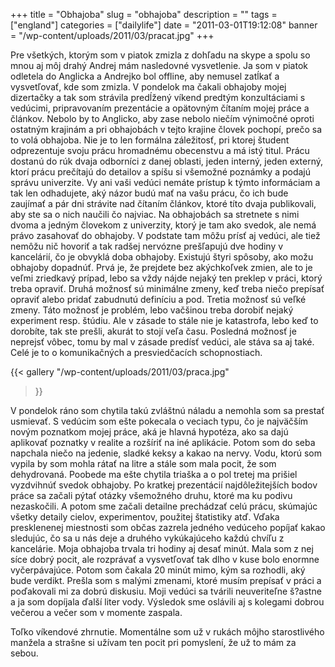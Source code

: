 +++
title = "Obhajoba"
slug = "obhajoba"
description = ""
tags = ["england"]
categories = ["dailylife"]
date = "2011-03-01T19:12:08"
banner = "/wp-content/uploads/2011/03/pracat.jpg"
+++

Pre všetkých, ktorým som v piatok zmizla z dohľadu na skype a spolu so mnou aj môj drahý Andrej mám
nasledovné vysvetlenie. Ja som v piatok odletela do Anglicka a Andrejko bol offline, aby nemusel
zatĺkať a vysvetľovať, kde som zmizla. V pondelok ma čakali obhajoby mojej dizertačky a tak som strávila predĺžený víkend predtým
konzultáciami s vedúcimi, pripravovaním prezentácie a opätovným čítaním mojej práce a článkov.
Nebolo by to Anglicko, aby zase nebolo niečím výnimočné oproti ostatným krajinám a pri obhajobách v
tejto krajine človek pochopí, prečo sa to volá obhajoba. Nie je to len formálna záležitosť, pri
ktorej študent odprezentuje svoju prácu hromadnému obecenstvu a má istý titul. Prácu dostanú do rúk
dvaja odborníci z danej oblasti, jeden interný, jeden externý, ktorí prácu prečítajú do detailov a
spíšu si všemožné poznámky a podajú správu univerzite. Vy ani vaši vedúci nemáte prístup k týmto
informáciam a tak len odhadujete, aký názor budú mať na vašu prácu, čo ich bude zaujímať a pár dni
strávite nad čítaním článkov, ktoré títo dvaja publikovali, aby ste sa o nich naučili čo najviac.
Na obhajobách sa stretnete s nimi dvoma a jedným človekom z univerzity, ktorý je tam ako svedok,
ale nemá právo zasahovať do obhajoby. V podstate tam môžu prísť aj vedúci, ale tiež nemôžu nič
hovoriť a tak radšej nervózne prešľapujú dve hodiny v kancelárií, čo je obvyklá doba obhajoby.
Existujú štyri spôsoby, ako možu obhajoby dopadnúť. Prvá je, že prejdete bez akýchkoľvek zmien, ale
to je veľmi zriedkavý prípad, lebo sa vždy nájde nejaký ten preklep v práci, ktorý treba opraviť.
Druhá možnosť sú minimálne zmeny, keď treba niečo prepísať opraviť alebo pridať zabudnutú definíciu
a pod. Tretia možnosť sú veľké zmeny. Táto možnosť je problém, lebo vačšinou treba dorobiť nejaký
experiment resp. štúdiu. Ale v zásade to stále nie je katastrofa, lebo keď to dorobíte, tak ste
prešli, akurát to stojí veľa času. Posledná možnosť je neprejsť vôbec, tomu by mal v zásade predísť
vedúci, ale stáva sa aj také. Celé je to o komunikačných a presviedčacích schopnostiach.

{{< gallery
    "/wp-content/uploads/2011/03/praca.jpg"
>}}

V pondelok ráno
som chytila takú zvláštnú náladu a nemohla som sa prestať usmievať. S vedúcim som ešte pokecala o
veciach typu, čo je najväčším novým poznatkom mojej práce, aká je hlavná hypotéza, ako sa dajú
aplikovať poznatky v realite a rozšíriť na iné aplikácie. Potom som do seba napchala niečo na
jedenie, sladké keksy a kakao na nervy. Vodu, ktorú som vypila by som mohla rátať na litre a stále
som mala pocit, že som dehydrovaná. Poobede ma ešte chytila triaška a o pol tretej ma prišiel
vyzdvihnúť svedok obhajoby. Po kratkej prezentácií najdôležitejších bodov práce sa začali pýtať
otázky všemožného druhu, ktoré ma ku podivu nezaskočili. A potom sme začali detailne prechádzať
celú prácu, skúmajúc všetky detaily cielov, experimentov, použitej štatistiky atď. Vďaka
presklenenej miestnosti som občas zazrela jedného vedúceho popíjať kakao sledujúc, čo sa u nás deje
a druhého vykúkajúceho každú chvíľu z kancelárie. Moja obhajoba trvala tri hodiny aj desať minút.
Mala som z nej síce dobrý pocit, ale rozprávať a vysvetľovať tak dlho v kuse bolo enormne
vyčerpávajúce. Potom som čakala 20 minút mimo, kým sa rozhodli, aký bude verdikt. Prešla som s
malými zmenami, ktoré musím prepísať v práci a poďakovali mi za dobrú diskusiu. Moji vedúci sa
tvárili neuveriteľne š?astne a ja som dopíjala ďalší liter vody. Výsledok sme oslávili aj s
kolegami dobrou večerou a večer som v momente zaspala.

Toľko víkendové zhrnutie. Momentálne som už v rukách môjho starostlivého manžela a strašne si užívam
ten pocit pri pomyslení, že už to mám za sebou.
